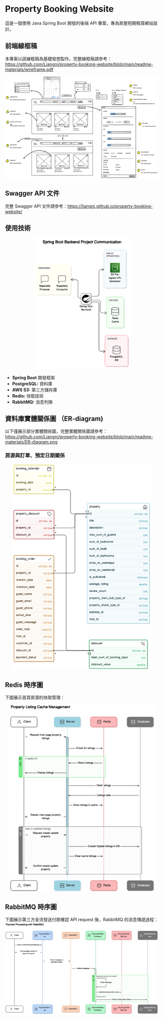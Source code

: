 # Property Booking Website
這是一個使用 Java Spring Boot 開發的後端 API 專案，專為房屋短期租賃網站設計。

## 前端線框稿
本專案以該線框稿為基礎發想製作，完整線框稿請參考：https://github.com/Liangni/property-booking-website/blob/main/readme-materials/wireframe.pdf

![image](readme-materials/homepage-wireframe.png)

## Swagger API 文件
完整 Swagger API 文件請參考：https://liangni.github.io/property-booking-website/

## 使用技術
<div  align="center">    
<img src="readme-materials/project-architecture.png" width = "319" height = "432"/>
</div>

* **Spring Boot** 開發框架
* **PostgreSQL:** 資料庫
* **AWS S3:** 第三方儲存庫
* **Redis:** 快取技術
* **RabbitMQ:** 消息列隊

## 資料庫實體關係圖 （ER-diagram)
以下僅展示部分實體關係圖，完整實體關係圖請參考：https://github.com/Liangni/property-booking-website/blob/main/readme-materials/ER-diagram.png
### 房源與訂單、預定日期關係
<div  align="center">    
<img src="readme-materials/booking-order-erd.png" width = "460" height = "677"/>
</div>

## Redis 時序圖
下圖展示首頁房源的快取管理：
<div  align="center">    
<img src="readme-materials/redis.png" width = "482" height = "615"/>
</div>

## RabbitMQ 時序圖
下圖展示第三方金流發送付款確認 API request 後，RabbitMQ 的消息傳遞過程：
![image](readme-materials/rabbitMQ.png)
